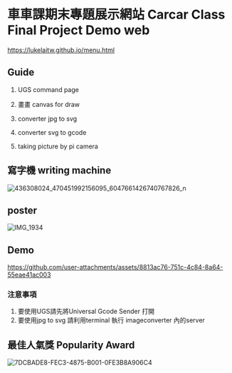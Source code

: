 # 車車課期末專題展示網站 Carcar Class Final Project Demo web
https://lukelaitw.github.io/menu.html

## Guide 
1. UGS command page 

2. 畫畫 canvas for draw

4. converter jpg to svg

5. converter svg to gcode

6. taking picture by pi camera

## 寫字機 writing machine

![436308024_470451992156095_6047661426740767826_n](https://github.com/user-attachments/assets/bd57a0fe-44fc-4409-818c-a8ace2b6be85)

## poster

![IMG_1934](https://github.com/user-attachments/assets/5d665334-bc65-4423-be28-52b92bdf8409)


## Demo


https://github.com/user-attachments/assets/8813ac76-751c-4c84-8a64-55eae41ac003



### 注意事項
1. 要使用UGS請先將Universal Gcode Sender 打開
2. 要使用jpg to svg 請利用terminal 執行 imageconverter 內的server


## 最佳人氣獎 Popularity Award

![7DCBADE8-FEC3-4875-B001-0FE3B8A906C4](https://github.com/user-attachments/assets/cecec57e-016c-401c-8c59-ca6e4a2b24ce)
